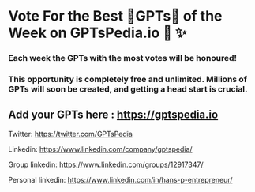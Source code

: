 # Vote For the Best 🤖GPTs🤖 of the Week on GPTsPedia.io 🚀 ✨

 ### Each week the GPTs with the most votes will be honoured!

 ### This opportunity is completely free and unlimited. Millions of GPTs will soon be created, and getting a head start is crucial.

## Add your GPTs here : https://gptspedia.io

Twitter: https://twitter.com/GPTsPedia

Linkedin: https://www.linkedin.com/company/gptspedia/

Group linkedin: https://www.linkedin.com/groups/12917347/

Personal linkedin: https://www.linkedin.com/in/hans-p-entrepreneur/

